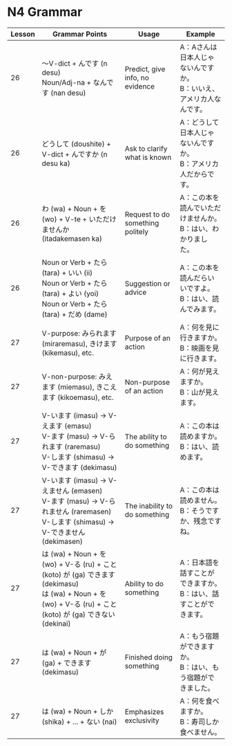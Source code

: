 # N4 Grammar

| Lesson | Grammar Points                                                                                                                                                  | Usage                            | Example                                                               |
| ------ | --------------------------------------------------------------------------------------------------------------------------------------------------------------- | -------------------------------- | --------------------------------------------------------------------- |
| 26     | 〜V-dict + んです (n desu)<br>Noun/Adj-na + なんです (nan desu)                                                                                                 | Predict, give info, no evidence  | A：Aさんは日本人じゃないんですか。<br>B：いいえ、アメリカ人なんです。 |
| 26     | どうして (doushite) + V-dict + んですか (n desu ka)                                                                                                             | Ask to clarify what is known     | A：どうして日本人じゃないんですか。<br>B：アメリカ人だからです。      |
| 26     | わ (wa) + Noun + を (wo) + V-te + いただけませんか (itadakemasen ka)                                                                                            | Request to do something politely | A：この本を読んでいただけませんか。<br>B：はい、わかりました。        |
| 26     | Noun or Verb + たら (tara) + いい (ii)<br>Noun or Verb + たら (tara) + よい (yoi)<br>Noun or Verb + たら (tara) + だめ (dame)                                   | Suggestion or advice             | A：この本を読んだらいいですよ。<br>B：はい、読んでみます。            |
| 27     | V-purpose: みられます (miraremasu), きけます (kikemasu), etc.                                                                                                   | Purpose of an action             | A：何を見に行きますか。<br>B：映画を見に行きます。                    |
| 27     | V-non-purpose: みえます (miemasu), きこえます (kikoemasu), etc.                                                                                                 | Non-purpose of an action         | A：何が見えますか。<br>B：山が見えます。                              |
| 27     | V-います (imasu) -> V-えます (emasu)<br>V-ます (masu) -> V-られます (raremasu)<br>V-します (shimasu) -> V-できます (dekimasu)                                   | The ability to do something      | A：この本は読めますか。<br>B：はい、読めます。                        |
| 27     | V-います (imasu) -> V-えません (emasen)<br>V-ます (masu) -> V-られません (raremasen)<br>V-します (shimasu) -> V-できません (dekimasen)                          | The inability to do something    | A：この本は読めません。<br>B：そうですか、残念ですね。                |
| 27     | は (wa) + Noun + を (wo) + V-る (ru) + こと (koto) が (ga) できます (dekimasu)<br>は (wa) + Noun + を (wo) + V-る (ru) + こと (koto) が (ga) できない (dekinai) | Ability to do something          | A：日本語を話すことができますか。<br>B：はい、話すことができます。    |
| 27     | は (wa) + Noun + が (ga) + できます (dekimasu)                                                                                                                  | Finished doing something         | A：もう宿題ができますか。<br>B：はい、もう宿題ができました。          |
| 27     | は (wa) + Noun + しか (shika) + ... + ない (nai)                                                                                                                | Emphasizes exclusivity           | A：何を食べますか。<br>B：寿司しか食べません。                        |

